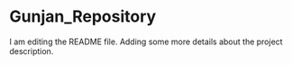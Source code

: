 # Gunjan_Repository
I am editing the README file. Adding some more details about the project description.
